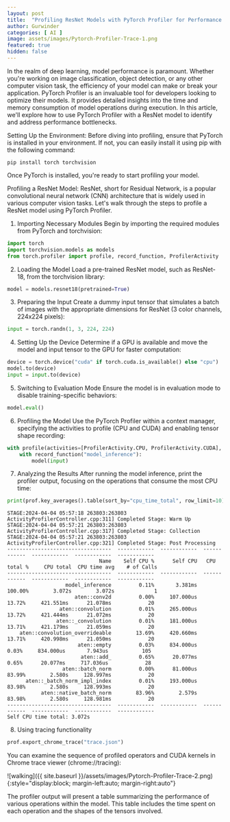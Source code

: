 ```yaml
---
layout: post
title:  "Profiling ResNet Models with PyTorch Profiler for Performance Optimization"
author: Gurwinder
categories: [ AI ]
image: assets/images/Pytorch-Profiler-Trace-1.png
featured: true
hidden: false
---
```


In the realm of deep learning, model performance is paramount. Whether you're working on image classification, object detection, or any other computer vision task, the efficiency of your model can make or break your application. PyTorch Profiler is an invaluable tool for developers looking to optimize their models. It provides detailed insights into the time and memory consumption of model operations during execution. In this article, we'll explore how to use PyTorch Profiler with a ResNet model to identify and address performance bottlenecks.

Setting Up the Environment: Before diving into profiling, ensure that PyTorch is installed in your environment. If not, you can easily install it using pip with the following command:

```
pip install torch torchvision
```
Once PyTorch is installed, you're ready to start profiling your model.

Profiling a ResNet Model: ResNet, short for Residual Network, is a popular convolutional neural network (CNN) architecture that is widely used in various computer vision tasks. Let's walk through the steps to profile a ResNet model using PyTorch Profiler.

1. Importing Necessary Modules Begin by importing the required modules from PyTorch and torchvision:

```python
import torch
import torchvision.models as models
from torch.profiler import profile, record_function, ProfilerActivity
```

2. Loading the Model Load a pre-trained ResNet model, such as ResNet-18, from the torchvision library:

```python
model = models.resnet18(pretrained=True)
```

3. Preparing the Input Create a dummy input tensor that simulates a batch of images with the appropriate dimensions for ResNet (3 color channels, 224x224 pixels):

```python
input = torch.randn(1, 3, 224, 224)
```

4. Setting Up the Device Determine if a GPU is available and move the model and input tensor to the GPU for faster computation:

```python
device = torch.device("cuda" if torch.cuda.is_available() else "cpu")
model.to(device)
input = input.to(device)
```

5. Switching to Evaluation Mode Ensure the model is in evaluation mode to disable training-specific behaviors:

```python
model.eval()
```

6. Profiling the Model Use the PyTorch Profiler within a context manager, specifying the activities to profile (CPU and CUDA) and enabling tensor shape recording:

```python
with profile(activities=[ProfilerActivity.CPU, ProfilerActivity.CUDA], record_shapes=True) as prof:
    with record_function("model_inference"):
        model(input)
```

7. Analyzing the Results After running the model inference, print the profiler output, focusing on the operations that consume the most CPU time:

```python
print(prof.key_averages().table(sort_by="cpu_time_total", row_limit=10))
```

```
STAGE:2024-04-04 05:57:18 263803:263803 ActivityProfilerController.cpp:311] Completed Stage: Warm Up
STAGE:2024-04-04 05:57:21 263803:263803 ActivityProfilerController.cpp:317] Completed Stage: Collection
STAGE:2024-04-04 05:57:21 263803:263803 ActivityProfilerController.cpp:321] Completed Stage: Post Processing
----------------------------------  ------------  ------------  ------------  ------------  ------------  ------------  
                              Name    Self CPU %      Self CPU   CPU total %     CPU total  CPU time avg    # of Calls  
----------------------------------  ------------  ------------  ------------  ------------  ------------  ------------  
                   model_inference         0.11%       3.381ms       100.00%        3.072s        3.072s             1  
                      aten::conv2d         0.00%     107.000us        13.72%     421.551ms      21.078ms            20  
                 aten::convolution         0.01%     265.000us        13.72%     421.444ms      21.072ms            20  
                aten::_convolution         0.01%     181.000us        13.71%     421.179ms      21.059ms            20  
    aten::convolution_overrideable        13.69%     420.660ms        13.71%     420.998ms      21.050ms            20  
                       aten::empty         0.03%     834.000us         0.03%     834.000us       7.943us           105  
                        aten::add_         0.65%      20.077ms         0.65%      20.077ms     717.036us            28  
                  aten::batch_norm         0.00%      81.000us        83.99%        2.580s     128.997ms            20  
      aten::_batch_norm_impl_index         0.01%     193.000us        83.98%        2.580s     128.993ms            20  
           aten::native_batch_norm        83.96%        2.579s        83.98%        2.580s     128.981ms            20  
----------------------------------  ------------  ------------  ------------  ------------  ------------  ------------  
Self CPU time total: 3.072s
```

8. Using tracing functionality

```python
prof.export_chrome_trace("trace.json")
```
You can examine the sequence of profiled operators and CUDA kernels in Chrome trace viewer (chrome://tracing):

![walking]({{ site.baseurl }}/assets/images/Pytorch-Profiler-Trace-2.png){:style="display:block; margin-left:auto; margin-right:auto"}

The profiler output will present a table summarizing the performance of various operations within the model. This table includes the time spent on each operation and the shapes of the tensors involved.